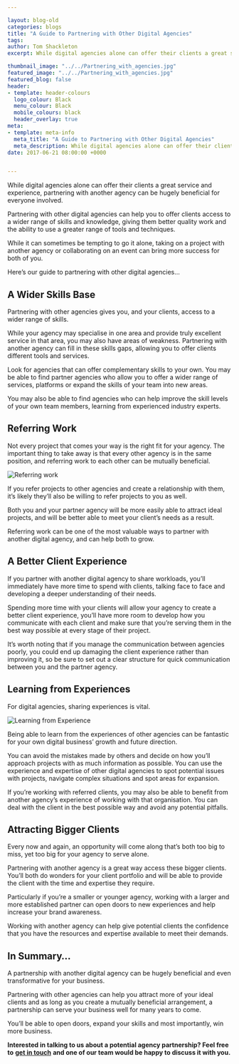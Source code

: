 ```yaml
--- 

layout: blog-old
categories: blogs
title: "A Guide to Partnering with Other Digital Agencies"
tags:
author: Tom Shackleton
excerpt: While digital agencies alone can offer their clients a great service and experience, partnering with another agency can be hugely beneficial for everyone involved.

thumbnail_image: "../../Partnering_with_agencies.jpg"
featured_image: "../../Partnering_with_agencies.jpg"
featured_blog: false
header:
- template: header-colours
  logo_colour: Black
  menu_colour: Black
  mobile_colours: black
  header_overlay: true
meta:
- template: meta-info
  meta_title: "A Guide to Partnering with Other Digital Agencies"
  meta_description: While digital agencies alone can offer their clients a great service and experience, partnering with another agency can be hugely beneficial for everyone involved.
date: 2017-06-21 08:00:00 +0000


--- 
```

While digital agencies alone can offer their clients a great service and experience, partnering with another agency can be hugely beneficial for everyone involved.

Partnering with other digital agencies can help you to offer clients access to a wider range of skills and knowledge, giving them better quality work and the ability to use a greater range of tools and techniques.

While it can sometimes be tempting to go it alone, taking on a project with another agency or collaborating on an event can bring more success for both of you.

Here’s our guide to partnering with other digital agencies…

  

A Wider Skills Base
-------------------

Partnering with other agencies gives you, and your clients, access to a wider range of skills.

While your agency may specialise in one area and provide truly excellent service in that area, you may also have areas of weakness. Partnering with another agency can fill in these skills gaps, allowing you to offer clients different tools and services.

Look for agencies that can offer complementary skills to your own. You may be able to find partner agencies who allow you to offer a wider range of services, platforms or expand the skills of your team into new areas.

You may also be able to find agencies who can help improve the skill levels of your own team members, learning from experienced industry experts.

  

Referring Work
--------------

Not every project that comes your way is the right fit for your agency. The important thing to take away is that every other agency is in the same position, and referring work to each other can be mutually beneficial.

![Referring work](../../Referring_work.jpg)

If you refer projects to other agencies and create a relationship with them, it’s likely they’ll also be willing to refer projects to you as well.

Both you and your partner agency will be more easily able to attract ideal projects, and will be better able to meet your client’s needs as a result.

Referring work can be one of the most valuable ways to partner with another digital agency, and can help both to grow.

  

A Better Client Experience
--------------------------

If you partner with another digital agency to share workloads, you’ll immediately have more time to spend with clients, talking face to face and developing a deeper understanding of their needs.

Spending more time with your clients will allow your agency to create a better client experience, you’ll have more room to develop how you communicate with each client and make sure that you’re serving them in the best way possible at every stage of their project.

It’s worth noting that if you manage the communication between agencies poorly, you could end up damaging the client experience rather than improving it, so be sure to set out a clear structure for quick communication between you and the partner agency.

  

Learning from Experiences
-------------------------

For digital agencies, sharing experiences is vital.

![Learning from Experience](../../Learning_from_experience.jpg)

Being able to learn from the experiences of other agencies can be fantastic for your own digital business’ growth and future direction.

You can avoid the mistakes made by others and decide on how you’ll approach projects with as much information as possible. You can use the experience and expertise of other digital agencies to spot potential issues with projects, navigate complex situations and spot areas for expansion.

If you’re working with referred clients, you may also be able to benefit from another agency’s experience of working with that organisation. You can deal with the client in the best possible way and avoid any potential pitfalls.

  

Attracting Bigger Clients
-------------------------

Every now and again, an opportunity will come along that’s both too big to miss, yet too big for your agency to serve alone.

Partnering with another agency is a great way access these bigger clients. You’ll both do wonders for your client portfolio and will be able to provide the client with the time and expertise they require.

Particularly if you’re a smaller or younger agency, working with a larger and more established partner can open doors to new experiences and help increase your brand awareness.

Working with another agency can help give potential clients the confidence that you have the resources and expertise available to meet their demands.

  

In Summary…
-----------

A partnership with another digital agency can be hugely beneficial and even transformative for your business.

Partnering with other agencies can help you attract more of your ideal clients and as long as you create a mutually beneficial arrangement, a partnership can serve your business well for many years to come.

You’ll be able to open doors, expand your skills and most importantly, win more business.

**Interested in talking to us about a potential agency partnership? Feel free to** [**get in touch**](https://www.statementagency.com/contact-us) **and one of our team would be happy to discuss it with you.**